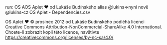 run: OS AOS Aplet ❤️ od Lukáše Budínského alias @lukins=>nyní nově @lukins-cz OS Aplet - Dependencies.csv

OS Aplet ❤️ © prosinec 2012 od Lukáše Budínského podléhá licenci Creative Commons Attribution-NonCommercial-ShareAlike 4.0 International. Chcete-li zobrazit kopii této licence, navštivte https://creativecommons.org/licenses/by-nc-sa/4.0/
